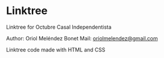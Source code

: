 # Linktree
Linktree for Octubre Casal Independentista

Author: Oriol Meléndez Bonet
Mail: oriolmelendez@gmail.com

Linktree code made with HTML and CSS
